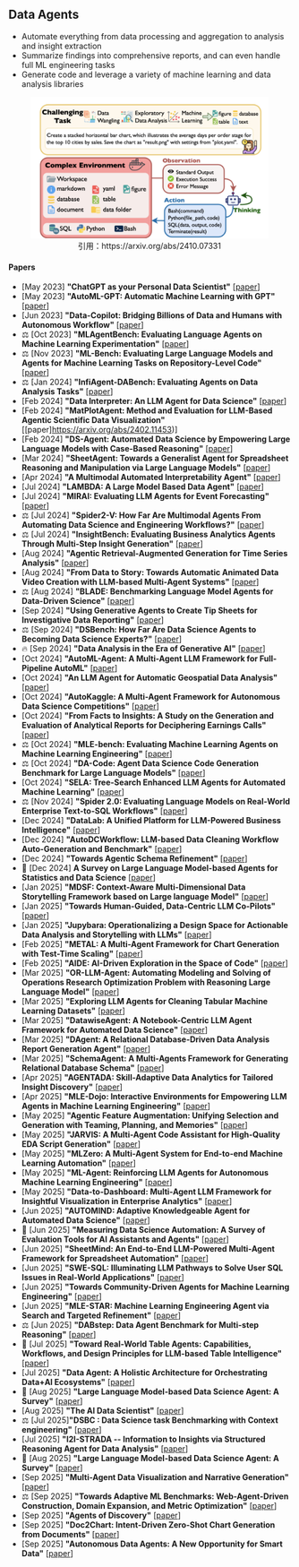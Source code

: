 ## Data Agents
* Automate everything from data processing and aggregation to analysis and insight extraction
* Summarize findings into comprehensive reports, and can even handle full ML engineering tasks
* Generate code and leverage a variety of machine learning and data analysis libraries
<figure style="text-align: center;">
    <img alt="" src="../assets/data_agent.png" width="500" />
    <figcaption style="text-align: center;">引用：https://arxiv.org/abs/2410.07331</figcaption>
</figure>

#### Papers
* [May 2023] **"ChatGPT as your Personal Data Scientist"** [[paper](https://arxiv.org/abs/2305.13657)]
* [May 2023] **"AutoML-GPT: Automatic Machine Learning with GPT"** [[paper](https://arxiv.org/abs/2305.02499)]
* [Jun 2023] **"Data-Copilot: Bridging Billions of Data and Humans with Autonomous Workflow"** [[paper](https://arxiv.org/abs/2306.07209)]
* ⚖️ [Oct 2023] **"MLAgentBench: Evaluating Language Agents on Machine Learning Experimentation"** [[paper](https://arxiv.org/abs/2310.03302)]
* ⚖️ [Nov 2023] **"ML-Bench: Evaluating Large Language Models and Agents for Machine Learning Tasks on Repository-Level Code"** [[paper](https://arxiv.org/abs/2311.09835)]
* ⚖️ [Jan 2024] **"InfiAgent-DABench: Evaluating Agents on Data Analysis Tasks"** [[paper](https://arxiv.org/abs/2401.05507)]
* [Feb 2024] **"Data Interpreter: An LLM Agent for Data Science"** [[paper](https://arxiv.org/abs/2402.18679)]
* [Feb 2024] **"MatPlotAgent: Method and Evaluation for LLM-Based Agentic Scientific Data Visualization"** [[paper]https://arxiv.org/abs/2402.11453)]
* [Feb 2024] **"DS-Agent: Automated Data Science by Empowering Large Language Models with Case-Based Reasoning"** [[paper](https://arxiv.org/abs/2402.17453)]
* [Mar 2024] **"SheetAgent: Towards a Generalist Agent for Spreadsheet Reasoning and Manipulation via Large Language Models"** [[paper](https://arxiv.org/abs/2403.03636)]
* [Apr 2024] **"A Multimodal Automated Interpretability Agent"** [[paper](https://arxiv.org/abs/2404.14394)]
* [Jul 2024] **"LAMBDA: A Large Model Based Data Agent"** [[paper](https://arxiv.org/abs/2407.17535)]
* [Jul 2024] **"MIRAI: Evaluating LLM Agents for Event Forecasting"** [[paper](https://arxiv.org/abs/2407.01231)]
* ⚖️ [Jul 2024] **"Spider2-V: How Far Are Multimodal Agents From Automating Data Science and Engineering Workflows?"** [[paper](https://arxiv.org/abs/2407.10956)]
* ⚖️ [Jul 2024] **"InsightBench: Evaluating Business Analytics Agents Through Multi-Step Insight Generation"** [[paper](https://arxiv.org/abs/2407.06423)]
* [Aug 2024] **"Agentic Retrieval-Augmented Generation for Time Series Analysis"** [[paper](https://arxiv.org/abs/2408.14484)]
* [Aug 2024] **"From Data to Story: Towards Automatic Animated Data Video Creation with LLM-based Multi-Agent Systems"** [[paper](https://arxiv.org/abs/2408.03876)]
* ⚖️ [Aug 2024] **"BLADE: Benchmarking Language Model Agents for Data-Driven Science"** [[paper](https://arxiv.org/abs/2408.09667)]
* [Sep 2024] **"Using Generative Agents to Create Tip Sheets for Investigative Data Reporting"** [[paper](https://arxiv.org/abs/2409.07286)]
* ⚖️ [Sep 2024] **"DSBench: How Far Are Data Science Agents to Becoming Data Science Experts?"** [[paper](https://arxiv.org/abs/2409.07703)]
* 🔥 [Sep 2024] **"Data Analysis in the Era of Generative AI"** [[paper](https://arxiv.org/abs/2409.18475)]
* [Oct 2024] **"AutoML-Agent: A Multi-Agent LLM Framework for Full-Pipeline AutoML"** [[paper](https://arxiv.org/abs/2410.02958)]
* [Oct 2024] **"An LLM Agent for Automatic Geospatial Data Analysis"** [[paper](https://arxiv.org/abs/2410.18792)]
* [Oct 2024] **"AutoKaggle: A Multi-Agent Framework for Autonomous Data Science Competitions"** [[paper](https://arxiv.org/abs/2410.20424)]
* [Oct 2024] **"From Facts to Insights: A Study on the Generation and Evaluation of Analytical Reports for Deciphering Earnings Calls"** [[paper](https://arxiv.org/abs/2410.01039)]
* ⚖️ [Oct 2024] **"MLE-bench: Evaluating Machine Learning Agents on Machine Learning Engineering"** [[paper](https://arxiv.org/abs/2410.07095)]
* ⚖️ [Oct 2024] **"DA-Code: Agent Data Science Code Generation Benchmark for Large Language Models"** [[paper](https://arxiv.org/abs/2410.07331)]
* [Oct 2024] **"SELA: Tree-Search Enhanced LLM Agents for Automated Machine Learning"** [[paper](https://arxiv.org/abs/2410.17238)]
* ⚖️ [Nov 2024] **"Spider 2.0: Evaluating Language Models on Real-World Enterprise Text-to-SQL Workflows"** [[paper](https://arxiv.org/abs/2411.07763)]
* [Dec 2024] **"DataLab: A Unified Platform for LLM-Powered Business Intelligence"** [[paper](https://arxiv.org/abs/2412.02205)]
* [Dec 2024] **"AutoDCWorkflow: LLM-based Data Cleaning Workflow Auto-Generation and Benchmark"** [[paper](https://arxiv.org/abs/2412.06724)]
* [Dec 2024] **"Towards Agentic Schema Refinement"** [[paper](https://arxiv.org/abs/2412.07786)]
* 📖 [Dec 2024] **A Survey on Large Language Model-based Agents for Statistics and Data Science** [[paper](https://arxiv.org/abs/2412.14222)]
* [Jan 2025] **"MDSF: Context-Aware Multi-Dimensional Data Storytelling Framework based on Large language Model"** [[paper](https://arxiv.org/abs/2501.01014)]
* [Jan 2025] **"Towards Human-Guided, Data-Centric LLM Co-Pilots"** [[paper](https://arxiv.org/abs/2501.10321)]
* [Jan 2025] **"Jupybara: Operationalizing a Design Space for Actionable Data Analysis and Storytelling with LLMs"** [[paper](https://arxiv.org/abs/2501.16661)]
* [Feb 2025] **"METAL: A Multi-Agent Framework for Chart Generation with Test-Time Scaling"** [[paper](https://arxiv.org/abs/2502.17651)]
* [Feb 2025] **"AIDE: AI-Driven Exploration in the Space of Code"** [[paper](https://arxiv.org/abs/2502.13138)]
* [Mar 2025] **"OR-LLM-Agent: Automating Modeling and Solving of Operations Research Optimization Problem with Reasoning Large Language Model"** [[paper](https://arxiv.org/abs/2503.10009)]
* [Mar 2025] **"Exploring LLM Agents for Cleaning Tabular Machine Learning Datasets"** [[paper](https://arxiv.org/abs/2503.06664)]
* [Mar 2025] **"DatawiseAgent: A Notebook-Centric LLM Agent Framework for Automated Data Science"** [[paper](https://arxiv.org/abs/2503.07044)]
* [Mar 2025] **"DAgent: A Relational Database-Driven Data Analysis Report Generation Agent"** [[paper](https://arxiv.org/abs/2503.13269)]
* [Mar 2025] **"SchemaAgent: A Multi-Agents Framework for Generating Relational Database Schema"** [[paper](https://arxiv.org/abs/2503.23886)]
* [Apr 2025] **"AGENTADA: Skill-Adaptive Data Analytics for Tailored Insight Discovery"** [[paper](https://arxiv.org/abs/2504.07421)]
* [Apr 2025] **"MLE-Dojo: Interactive Environments for Empowering LLM Agents in Machine Learning Engineering"** [[paper](https://arxiv.org/abs/2505.07782)]
* [May 2025] **"Agentic Feature Augmentation: Unifying Selection and Generation with Teaming, Planning, and Memories"** [[paper](https://www.arxiv.org/abs/2505.15076)]
* [May 2025] **"JARVIS: A Multi-Agent Code Assistant for High-Quality EDA Script Generation"** [[paper](https://www.arxiv.org/abs/2505.14978)]
* [May 2025] **"MLZero: A Multi-Agent System for End-to-end Machine Learning Automation"** [[paper](https://arxiv.org/abs/2505.13941)]
* [May 2025] **"ML-Agent: Reinforcing LLM Agents for Autonomous Machine Learning Engineering"** [[paper](https://arxiv.org/abs/2505.23723)]
* [May 2025] **"Data-to-Dashboard: Multi-Agent LLM Framework for Insightful Visualization in Enterprise Analytics"** [[paper](https://arxiv.org/abs/2505.23695)]
* [Jun 2025] **"AUTOMIND: Adaptive Knowledgeable Agent for Automated Data Science"** [[paper](https://arxiv.org/abs/2506.10974)]
* 📖 [Jun 2025] **"Measuring Data Science Automation: A Survey of Evaluation Tools for AI Assistants and Agents"** [[paper](https://arxiv.org/abs/2506.08800)]
* [Jun 2025] **"SheetMind: An End-to-End LLM-Powered Multi-Agent Framework for Spreadsheet Automation"** [[paper](https://www.arxiv.org/abs/2506.12339)]
* [Jun 2025] **"SWE-SQL: Illuminating LLM Pathways to Solve User SQL Issues in Real-World Applications"** [[paper](https://www.arxiv.org/abs/2506.18951)]
* [Jun 2025] **"Towards Community-Driven Agents for Machine Learning Engineering"** [[paper](https://arxiv.org/abs/2506.20640)]
* [Jun 2025] **"MLE-STAR: Machine Learning Engineering Agent via Search and Targeted Refinement"** [[paper](https://www.arxiv.org/abs/2506.15692)]
* ⚖️ [Jun 2025] **"DABstep: Data Agent Benchmark for Multi-step Reasoning"** [[paper](https://arxiv.org/abs/2506.23719)]
* 📖 [Jul 2025] **"Toward Real-World Table Agents: Capabilities, Workflows, and Design Principles for LLM-based Table Intelligence"** [[paper](https://arxiv.org/abs/2507.10281)]
* [Jul 2025] **"Data Agent: A Holistic Architecture for Orchestrating Data+AI Ecosystems"** [[paper](https://arxiv.org/abs/2507.01599)]
* 📖 [Aug 2025] **"Large Language Model-based Data Science Agent: A Survey"** [[paper](https://www.arxiv.org/abs/2508.02744)]
* [Aug 2025] **"The AI Data Scientist"** [[paper](https://arxiv.org/abs/2508.18113)]
* ⚖️ [Jul 2025]**"DSBC : Data Science task Benchmarking with Context engineering"** [[paper](https://arxiv.org/abs/2507.23336)]
* [Jul 2025] **"I2I-STRADA -- Information to Insights via Structured Reasoning Agent for Data Analysis"** [[paper](https://arxiv.org/abs/2507.17874)]
* 📖 [Aug 2025] **"Large Language Model-based Data Science Agent: A Survey"** [[paper](https://www.arxiv.org/abs/2508.02744)]
* [Sep 2025] **"Multi-Agent Data Visualization and Narrative Generation"** [[paper](https://arxiv.org/abs/2509.00481)]
* ⚖️ [Sep 2025] **"Towards Adaptive ML Benchmarks: Web-Agent-Driven Construction, Domain Expansion, and Metric Optimization"** [[paper](https://arxiv.org/abs/2509.09321)]
* [Sep 2025] **"Agents of Discovery"** [[paper](https://arxiv.org/abs/2509.08535)]
* [Sep 2025] **"Doc2Chart: Intent-Driven Zero-Shot Chart Generation from Documents"** [[paper](https://arxiv.org/abs/2507.14819)]
* [Sep 2025] **"Autonomous Data Agents: A New Opportunity for Smart Data"** [[paper](https://arxiv.org/abs/2509.18710)]